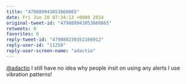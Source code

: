 ```yaml
---
title: "479889943053860865"
date: Fri Jun 20 07:34:13 +0000 2014
original-tweet-id: "479889943053860865"
retweets: 0
favorites: 0
reply-tweet-id: "479888230352166912"
reply-user-id: "11250"
reply-user-screen-name: "adactio"
---
```

<a href="https://twitter.com/adactio">@adactio</a> I still have no idea why people insit on using any alerts I use vibration patterns!
